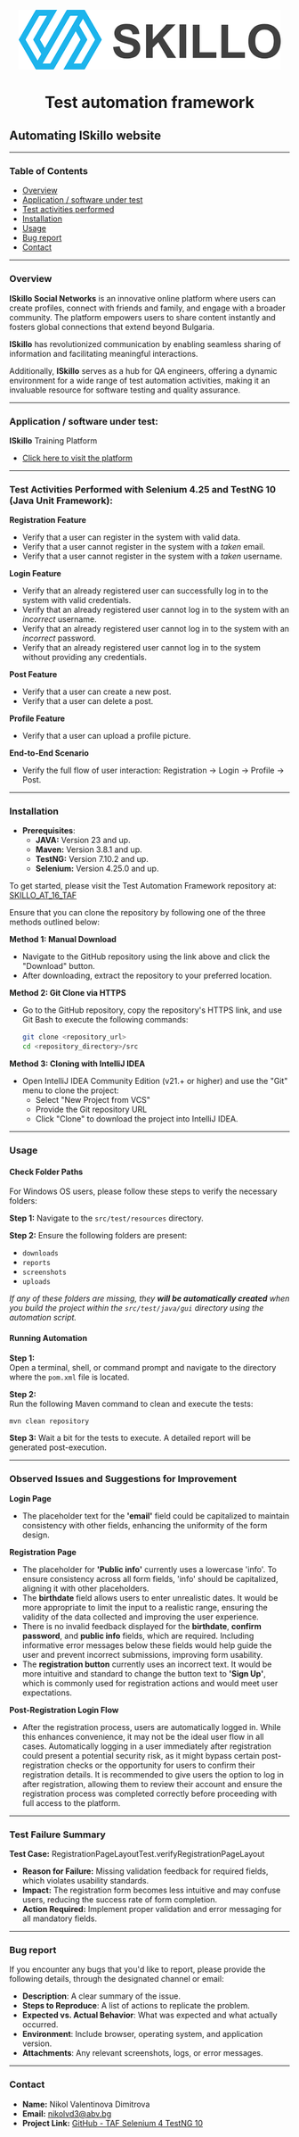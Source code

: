<p align="center">
    <img src="skilloLogo.png" alt="Skillo Academy Logo" />
</p>


<div align="center">

# Test automation framework

</div>

## Automating ISkillo website

---

### Table of Contents

- [Overview](#overview)
- [Application / software under test](#application--software-under-test)
- [Test activities performed](#test-activities-performed-with-selenium-425-and-testng-10-java-unit-framework)
- [Installation](#installation)
- [Usage](#usage)
- [Bug report](#bug-report)
- [Contact](#contact)

---

### Overview

**ISkillo Social Networks** is an innovative online platform where users can create profiles, connect with friends and
family, and engage with a broader community. The platform empowers users to share content instantly and fosters global
connections that extend beyond Bulgaria.

**ISkillo** has revolutionized communication by enabling seamless sharing of information and facilitating meaningful
interactions.

Additionally, **ISkillo** serves as a hub for QA engineers, offering a dynamic environment for a wide range of test
automation activities, making it an invaluable resource for software testing and quality assurance.

---

### Application / software under test:

**ISkillo** Training Platform

- [Click here to visit the platform](http://training.skillo-bg.com:4300/posts/all)

---

### Test Activities Performed with Selenium 4.25 and TestNG 10 (Java Unit Framework):

**Registration Feature**

- Verify that a user can register in the system with valid data.
- Verify that a user cannot register in the system with a *taken* email.
- Verify that a user cannot register in the system with a *taken* username.

**Login Feature**

- Verify that an already registered user can successfully log in to the system with valid credentials.
- Verify that an already registered user cannot log in to the system with an *incorrect* username.
- Verify that an already registered user cannot log in to the system with an *incorrect* password.
- Verify that an already registered user cannot log in to the system without providing any credentials.

**Post Feature**

- Verify that a user can create a new post.
- Verify that a user can delete a post.

**Profile Feature**

- Verify that a user can upload a profile picture.

**End-to-End Scenario**

- Verify the full flow of user interaction: Registration → Login → Profile → Post.

---

### Installation

- **Prerequisites**:
    - **JAVA:** Version 23 and up.
    - **Maven:** Version 3.8.1 and up.
    - **TestNG:** Version 7.10.2 and up.
    - **Selenium:** Version 4.25.0 and up.

To get started, please visit the Test Automation Framework repository
at: [SKILLO_AT_16_TAF](https://github.com/Nvdimitrova/SKILLO_16_TAF)

Ensure that you can clone the repository by following one of the three methods outlined below:

**Method 1: Manual Download**

- Navigate to the GitHub repository using the link above and click the "Download" button.
- After downloading, extract the repository to your preferred location.

**Method 2: Git Clone via HTTPS**

- Go to the GitHub repository, copy the repository's HTTPS link, and use Git Bash to execute the following commands:
    ```bash
    git clone <repository_url>
    cd <repository_directory>/src
    ```

**Method 3: Cloning with IntelliJ IDEA**

- Open IntelliJ IDEA Community Edition (v21.+ or higher) and use the "Git" menu to clone the project:
    - Select "New Project from VCS"
    - Provide the Git repository URL
    - Click "Clone" to download the project into IntelliJ IDEA.

---

### Usage

#### Check Folder Paths

For Windows OS users, please follow these steps to verify the necessary folders:

**Step 1:** Navigate to the `src/test/resources` directory.

**Step 2:** Ensure the following folders are present:

- `downloads`
- `reports`
- `screenshots`
- `uploads`

*If any of these folders are missing, they **will be automatically created** when you build the project within the
`src/test/java/gui` directory using the automation script.*

#### Running Automation

**Step 1:**  
Open a terminal, shell, or command prompt and navigate to the directory where the `pom.xml` file is located.

**Step 2:**  
Run the following Maven command to clean and execute the tests:

```bash
mvn clean repository
```

**Step 3:**
Wait a bit for the tests to execute. A detailed report will be generated post-execution.

---

### Observed Issues and Suggestions for Improvement

**Login Page**

- The placeholder text for the **'email'** field could be capitalized to maintain consistency with other fields,
  enhancing the uniformity of the form design.

**Registration Page**

- The placeholder for **'Public info'** currently uses a lowercase 'info'. To ensure consistency across all form fields,
  'info' should be capitalized, aligning it with other placeholders.
- The **birthdate** field allows users to enter unrealistic dates. It would be more appropriate to limit the input to a
  realistic range, ensuring the validity of the data collected and improving the user experience.
- There is no invalid feedback displayed for the **birthdate**, **confirm password**, and **public info** fields, which
  are required. Including informative error messages below these fields would help guide the user and prevent incorrect
  submissions, improving form usability.
- The **registration button** currently uses an incorrect text. It would be more intuitive and standard to change the
  button text to **'Sign Up'**, which is commonly used for registration actions and would meet user expectations.

**Post-Registration Login Flow**

- After the registration process, users are automatically logged in. While this enhances convenience, it may not be the
  ideal user flow in all cases. Automatically logging in a user immediately after registration could present a potential
  security risk, as it might bypass certain post-registration checks or the opportunity for users to confirm their
  registration details. It is recommended to give users the option to log in after registration, allowing them to review
  their account and ensure the registration process was completed correctly before proceeding with full access to the
  platform.

---

### Test Failure Summary

**Test Case:** RegistrationPageLayoutTest.verifyRegistrationPageLayout

- **Reason for Failure:** Missing validation feedback for required fields, which violates usability standards.
- **Impact:** The registration form becomes less intuitive and may confuse users, reducing the success rate of form
  completion.
- **Action Required:** Implement proper validation and error messaging for all mandatory fields.

---

### Bug report

If you encounter any bugs that you'd like to report, please provide the following details, through the designated
channel or email:

- **Description**: A clear summary of the issue.
- **Steps to Reproduce**: A list of actions to replicate the problem.
- **Expected vs. Actual Behavior**: What was expected and what actually occurred.
- **Environment**: Include browser, operating system, and application version.
- **Attachments**: Any relevant screenshots, logs, or error messages.

---

### Contact

- **Name:** Nikol Valentinova Dimitrova
- **Email:** [nikolvd3@abv.bg](mailto:nikolvd3@abv.bg)
- **Project Link:** [GitHub - TAF Selenium 4 TestNG 10](https://github.com/Nvdimitrova/SKILLO_16_TAF)